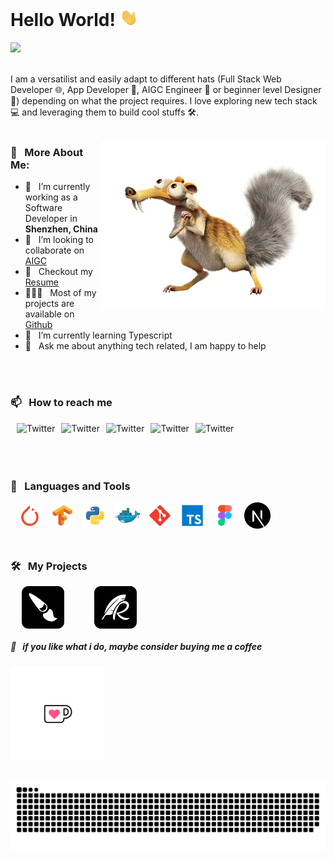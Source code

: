 # Hello World!  <img src="assets/hi.gif" width="29px">
![](https://komarev.com/ghpvc/?username=raykindle&label=Profile%20Visits&color=blue&style=for-the-badge)
<br>
<br/>

I am a versatilist and easily adapt to different hats (Full Stack Web Developer 🌐, App Developer 📱, AIGC Engineer 🤖 or beginner level Designer 🎨) depending on what the project requires. I love exploring new tech stack 💻 and leveraging them to build cool stuffs 🛠️.
<br>
<br/>

<img align="right" alt="GIF" src="assets/Squirrel.png" width="360px"/>

### 🧐 &nbsp; More About Me:

- 🔭 &nbsp; I’m currently working as a Software Developer in  **Shenzhen, China**
- 🤝 &nbsp; I’m looking to collaborate on [AIGC](https://art.aigc8.cc/)
- 📝 &nbsp; Checkout my [Resume]()
- 👨🏻‍💻 &nbsp; Most of my projects are available on [Github](https://github.com/raykindle?tab=raykindle)
- 🌱 &nbsp; I’m currently learning Typescript
- 💬 &nbsp; Ask me about anything tech related, I am happy to help
<br>
<br/>

### 📫 &nbsp; How to reach me
<a href="https://twitter.com/liangyuechu" target="_blank"> <img align="left" src="https://img.icons8.com/color/48/000000/twitter.png" alt="Twitter" height="42px" style="margin-left: 10px;"/> </a>
<a href="https://www.linkedin.com/in/%E6%96%87%E4%BF%8A-%E5%BC%A0-4916b412b/" target="_blank"> <img align="left" src="https://img.icons8.com/color/48/000000/linkedin.png" alt="Twitter" height="42px" style="margin-left: 10px;"/> </a>
<a href="" target="_blank"> <img align="left" src="https://img.icons8.com/fluent/48/000000/facebook-new.png" alt="Twitter" height="42px" style="margin-left: 10px;"/> </a>
<a href="" target="_blank"> <img align="left" src="https://img.icons8.com/fluent/48/000000/instagram-new.png" alt="Twitter" height="42px" style="margin-left: 10px;"/> </a>
<a href="mailto:aditya.pal.science@gmail.com" target="_blank"> <img align="left" src="https://img.icons8.com/fluent/48/000000/gmail.png" alt="Twitter" height="42px" style="margin-left: 10px;"/> </a>
<br>
<br/>
<br>
<br/>

### 🔨 &nbsp; Languages and Tools
<a href="https://pytorch.org/" target="_blank"> <img align="left" src="assets/pytorch.svg" alt="PyTorch" height="42px" style="margin-left: 10px;"/> </a>
<a href="https://www.tensorflow.org" target="_blank"> <img align="left" src="assets/tensorflow.svg" alt="TensorFlow" height="42px" style="margin-left: 10px;"/> </a>
<a href="https://www.python.org" target="_blank"> <img align="left" src="assets/python.svg" alt="Python" height ="42px" style="margin-left: 10px;"/> </a>
<a href="https://www.docker.com" target="_blank"> <img align="left" src="assets/docker.svg" alt="Docker" height ="42px" style="margin-left: 10px;"/> </a>
<a href="https://git-scm.com/" target="_blank"> <img align="left" src="assets/git.svg" alt="Git" height="42px" style="margin-left: 10px;"/> </a>
<a href="https://www.typescriptlang.org/" target="_blank"> <img align="left" src="assets/typescript.svg" alt="Typescript" height ="42px" style="margin-left: 10px;"/> </a>
<a href="https://www.figma.com/" target="_blank"> <img align="left" src="assets/figma.svg" alt="Figma" height="42px" style="margin-left: 10px;"/> </a>
<a href="https://nextjs.org/" target="_blank"> <img align="left" src="assets/next-js.svg" alt="Next.js" height="42px" style="margin-left: 10px;"/> </a>
<br>
<br/>
<br>
<br/>

### 🛠️ &nbsp; My Projects
<a href="https://art.aigc8.cc/" target="_blank"> <img align="left" src="assets/logo_1.png" alt="art" height="68px" style="margin-left: 18px;"/> </a>
<a href="https://blog.aigc8.cc/" target="_blank"> <img align="left" src="assets/logo_2.png" alt="blog" height="68px" style="margin-left: 48px;"/> </a>
<br>
<br/>
<br>
<br/>

##### 🥺 &nbsp; if you like what i do, maybe consider buying me a coffee

<a href="" target="_blank"><img src="assets/caffe.gif" alt="Buy Me A Coffee" width="150" style="margin-left: 0px;"/></a>
<br>
<br/>

![raykindle's github activity graph](https://raw.githubusercontent.com/raykindle/raykindle/output/github-contribution-grid-snake.svg)
